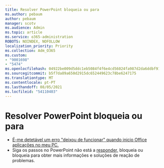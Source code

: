 ```yaml
---
title: Resolver PowerPoint bloqueia ou para
ms.author: pebaum
author: pebaum
manager: scotv
ms.audience: Admin
ms.topic: article
ms.service: o365-administration
ROBOTS: NOINDEX, NOFOLLOW
localization_priority: Priority
ms.collection: Adm_O365
ms.custom:
- "9001698"
- "5474"
ms.openlocfilehash: 04922be009d5ddc1eb5084f4f6e4cd56024fa987d2da6ddbf9115aecfa5fd9e0
ms.sourcegitcommit: b5f7da89a650d2915dc652449623c78be6247175
ms.translationtype: MT
ms.contentlocale: pt-PT
ms.lasthandoff: 08/05/2021
ms.locfileid: "54110403"
---
```

# <a name="resolve-powerpoint-hangs-or-freezes"></a>Resolver PowerPoint bloqueia ou para

- [É-me detetável um erro "deixou de funcionar" quando inicio Office aplicações no meu PC.](https://support.office.com/article/i-get-a-stopped-working-error-when-i-start-office-applications-on-my-pc-52bd7985-4e99-4a35-84c8-2d9b8301a2fa)
- Siga os passos no PowerPoint não está a [responder,](https://support.office.com/article/PowerPoint-isn-t-responding-hangs-or-freezes-652ede6e-e3d2-449a-a07f-8c800dfb948d) bloqueia ou bloqueia para obter mais informações e soluções de reação de problemas.
